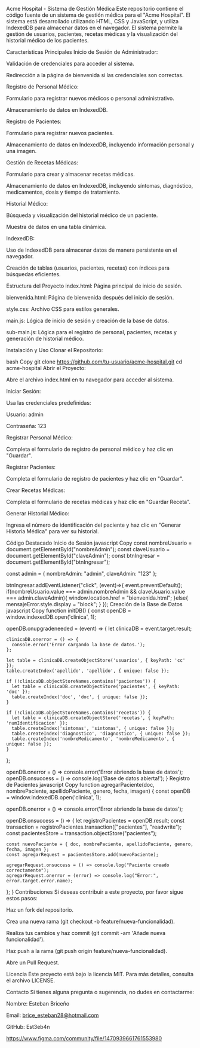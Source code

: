 Acme Hospital - Sistema de Gestión Médica
Este repositorio contiene el código fuente de un sistema de gestión médica para el "Acme Hospital". El sistema está desarrollado utilizando HTML, CSS y JavaScript, y utiliza IndexedDB para almacenar datos en el navegador. El sistema permite la gestión de usuarios, pacientes, recetas médicas y la visualización del historial médico de los pacientes.

Características Principales
Inicio de Sesión de Administrador:

Validación de credenciales para acceder al sistema.

Redirección a la página de bienvenida si las credenciales son correctas.

Registro de Personal Médico:

Formulario para registrar nuevos médicos o personal administrativo.

Almacenamiento de datos en IndexedDB.

Registro de Pacientes:

Formulario para registrar nuevos pacientes.

Almacenamiento de datos en IndexedDB, incluyendo información personal y una imagen.

Gestión de Recetas Médicas:

Formulario para crear y almacenar recetas médicas.

Almacenamiento de datos en IndexedDB, incluyendo síntomas, diagnóstico, medicamentos, dosis y tiempo de tratamiento.

Historial Médico:

Búsqueda y visualización del historial médico de un paciente.

Muestra de datos en una tabla dinámica.

IndexedDB:

Uso de IndexedDB para almacenar datos de manera persistente en el navegador.

Creación de tablas (usuarios, pacientes, recetas) con índices para búsquedas eficientes.

Estructura del Proyecto
index.html: Página principal de inicio de sesión.

bienvenida.html: Página de bienvenida después del inicio de sesión.

style.css: Archivo CSS para estilos generales.

main.js: Lógica de inicio de sesión y creación de la base de datos.

sub-main.js: Lógica para el registro de personal, pacientes, recetas y generación de historial médico.

Instalación y Uso
Clonar el Repositorio:

bash
Copy
git clone https://github.com/tu-usuario/acme-hospital.git
cd acme-hospital
Abrir el Proyecto:

Abre el archivo index.html en tu navegador para acceder al sistema.

Iniciar Sesión:

Usa las credenciales predefinidas:

Usuario: admin

Contraseña: 123

Registrar Personal Médico:

Completa el formulario de registro de personal médico y haz clic en "Guardar".

Registrar Pacientes:

Completa el formulario de registro de pacientes y haz clic en "Guardar".

Crear Recetas Médicas:

Completa el formulario de recetas médicas y haz clic en "Guardar Receta".

Generar Historial Médico:

Ingresa el número de identificación del paciente y haz clic en "Generar Historia Médica" para ver su historial.

Código Destacado
Inicio de Sesión
javascript
Copy
const nombreUsuario = document.getElementById("nombreAdmin");
const claveUsuario = document.getElementById("claveAdmin");
const btnIngresar = document.getElementById("btnIngresar");

const admin = {
  nombreAdmin: "admin",
  claveAdmin: "123"
};

btnIngresar.addEventListener("click", (event)=>{
 event.preventDefault();
 if(nombreUsuario.value === admin.nombreAdmin && claveUsuario.value === admin.claveAdmin){
    window.location.href = "bienvenida.html";
  }else{
    mensajeError.style.display = "block";
  }
});
Creación de la Base de Datos
javascript
Copy
function initDB() {
  const openDB = window.indexedDB.open('clinica', 1);

  openDB.onupgradeneeded = (event) => {
    let clinicaDB = event.target.result;

    clinicaDB.onerror = () => {
      console.error('Error cargando la base de datos.');
    };

    let table = clinicaDB.createObjectStore('usuarios', { keyPath: 'cc' });
    table.createIndex('apellido', 'apellido', { unique: false });

    if (!clinicaDB.objectStoreNames.contains('pacientes')) {
      let table = clinicaDB.createObjectStore('pacientes', { keyPath: 'doc' });
      table.createIndex('doc', 'doc', { unique: false });
    }

    if (!clinicaDB.objectStoreNames.contains('recetas')) {
      let table = clinicaDB.createObjectStore('recetas', { keyPath: 'numIdentificacion' });
      table.createIndex('sintomas', 'sintomas', { unique: false });
      table.createIndex('diagnostico', 'diagnostico', { unique: false });
      table.createIndex('nombreMedicamento', 'nombreMedicamento', { unique: false });
    }
  };

  openDB.onerror = () => console.error('Error abriendo la base de datos');
  openDB.onsuccess = () => console.log('Base de datos abierta!');
}
Registro de Pacientes
javascript
Copy
function agregarPaciente(doc, nombrePaciente, apellidoPaciente, genero, fecha, imagen) {
  const openDB = window.indexedDB.open('clinica', 1);

  openDB.onerror = () => console.error('Error abriendo la base de datos');

  openDB.onsuccess = () => {
    let registroPacientes = openDB.result;
    const transaction = registroPacientes.transaction(["pacientes"], "readwrite");
    const pacientesStore = transaction.objectStore("pacientes");

    const nuevoPaciente = { doc, nombrePaciente, apellidoPaciente, genero, fecha, imagen };
    const agregarRequest = pacientesStore.add(nuevoPaciente);

    agregarRequest.onsuccess = () => console.log("Paciente creado correctamente");
    agregarRequest.onerror = (error) => console.log("Error:", error.target.error.name);
  };
}
Contribuciones
Si deseas contribuir a este proyecto, por favor sigue estos pasos:

Haz un fork del repositorio.

Crea una nueva rama (git checkout -b feature/nueva-funcionalidad).

Realiza tus cambios y haz commit (git commit -am 'Añade nueva funcionalidad').

Haz push a la rama (git push origin feature/nueva-funcionalidad).

Abre un Pull Request.

Licencia
Este proyecto está bajo la licencia MIT. Para más detalles, consulta el archivo LICENSE.

Contacto
Si tienes alguna pregunta o sugerencia, no dudes en contactarme:

Nombre: Esteban Briceño

Email: brice_esteban28@hotmail.com

GitHub: Est3eb4n


https://www.figma.com/community/file/1470939661761553980
